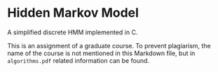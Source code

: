 # Hidden Markov Model

A simplified discrete HMM implemented in C.

This is an assignment of a graduate course. To prevent plagiarism, the name of the course is not mentioned in this Markdown file, but in `algorithms.pdf` related information can be found.